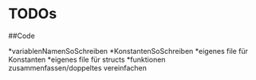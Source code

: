 # TODOs


##Code

*variablenNamenSoSchreiben
*KonstantenSoSchreiben
*eigenes file für Konstanten
*eigenes file für structs
*funktionen zusammenfassen/doppeltes vereinfachen
